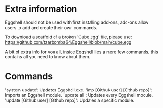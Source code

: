 # Extra information

Eggshell should not be used with first installing add-ons, add-ons allow users to add and create their own commands.

To download a scaffold of a broken 'Cube.egg' file, please use: https://github.com/tzarbomba64/Eggshell/blob/main/cube.egg

A bit of extra info for you all, inside Eggshell lies a mere few commands, this contains all you need to know about them.
# Commands
'system update': Updates Eggshell.exe.
'imp [Github user] [Github repo]': Imports an Eggshell module.
'update all': Updates every Eggshell module.
'update [Github user] [Github repo]': Updates a specific module.
